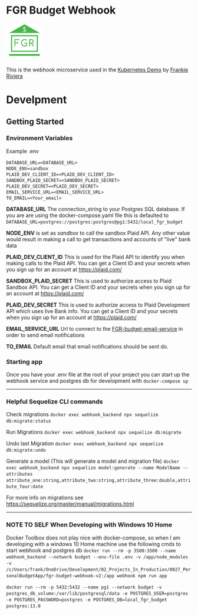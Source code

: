 
# FGR Budget Webhook

[<img src="./images/1000x1000_FGR_FINANCE.png" width="100" >](https://fgr-kubernetes-demo.northcentralus.cloudapp.azure.com)

This is the webhook microservice used in the [Kubernetes Demo](https://frankieriviera.com/portfolio/kubernetes-demo) by [Frankie Riviera](https://frankieriviera.com)


# Develpment

## Getting Started

### Environment Variables

Example .env
```
DATABASE_URL=<DATABASE_URL>
NODE_ENV=sandbox
PLAID_DEV_CLIENT_ID=<PLAID_DEV_CLIENT_ID>
SANDBOX_PLAID_SECRET=<SANDBOX_PLAID_SECRET>
PLAID_DEV_SECRET=<PLAID_DEV_SECRET>
EMAIL_SERVICE_URL=<EMAIL_SERVICE_URL>
TO_EMAIL=<Your_email>
```

**DATABASE_URL** The connection_string to your Postgres SQL database. If you are are using the docker-compose.yaml file this is defaulted to `DATABASE_URL=postgres://postgres:postgres@pg1:5432/local_fgr_budget`

**NODE_ENV** is set as *sandbox* to call the sandbox Plaid API. Any other value would result in making a call to get transactions and accounts of "live" bank data

**PLAID_DEV_CLIENT_ID** This is used for the Plaid API to identify you when making calls to the Plaid API. You can get a Client ID and your secrets when you sign up for an account at https://plaid.com/

**SANDBOX_PLAID_SECRET** This is used to authorize access to Plaid Sandbox API. You can get a Client ID and your secrets when you sign up for an account at https://plaid.com/

**PLAID_DEV_SECRET** This is used to authorize access to Plaid Development API which uses live Bank info. You can get a Client ID and your secrets when you sign up for an account at https://plaid.com/

**EMAIL_SERVICE_URL** Url to connect to the [FGR-budget-email-service](https://github.com/DaRiv94/fgr_budget_email_service) in order to send email notifications

**TO_EMAIL** Default email that email notifications should be sent do.

### Starting app
Once you have your .env file at the root of your project you can start up the webhook service and postgres db for development with 
`docker-compose up`

---

### Helpful Sequelize CLI commands

Check migrations
`docker exec webhook_backend npx sequelize db:migrate:status`

Run Migrations
`docker exec webhook_backend npx sequelize db:migrate`

Undo last Migration
`docker exec webhook_backend npx sequelize db:migrate:undo`

Generate a model (This will generate a model and migration file)
`docker exec webhook_backend npx sequelize model:generate --name ModelName --attributes attribute_one:string,attribute_two:string,attribute_three:double,attribute_four:date`

For more info on migrations see https://sequelize.org/master/manual/migrations.html






---
### NOTE TO SELF When Developing with Windows 10 Home
Docker Toolbox does not play nice with docker-compose, so when I am developing with a windows 10 Home machine use the following cmds to start webhook and postgres db
`docker run --rm -p 3500:3500 --name webhook_backend --network budget --env-file .env -v /app/node_modules  -v /c/Users/frank/OneDrive/Development/02_Projects_In_Production/0027_PersonalBudgetApp/fgr-budget-webhook-v2:/app webhook npm run app`

`docker run --rm -p 5432:5432 --name pg1 --network budget -v postgres_db_volume:/var/lib/postgresql/data -e POSTGRES_USER=postgres -e POSTGRES_PASSWORD=postgres -e POSTGRES_DB=local_fgr_budget postgres:13.0`